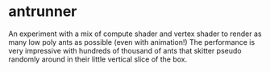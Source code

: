 # antrunner
An experiment with a mix of compute shader and vertex shader to render as many low poly ants as possible (even with animation!)
The performance is very impressive with hundreds of thousand of ants that skitter pseudo randomly around in their little vertical slice of the box.
